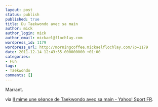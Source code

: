 ```yaml
---
layout: post
status: publish
published: true
title: Du Taekwondo avec sa main
author: mick
author_login: mick
author_email: mickael@flochlay.com
wordpress_id: 1179
wordpress_url: http://morningcoffee.mickaelflochlay.com/?p=1179
date: 2011-12-14 12:43:55.000000000 +01:00
categories:
- Fun
tags:
- Taekwondo
comments: []
---
```

Marrant.

via <a href="http://fr.sports.yahoo.com/le-blog/article/7459/">Il mime une séance de Taekwondo avec sa main - Yahoo! Sport FR</a>.
